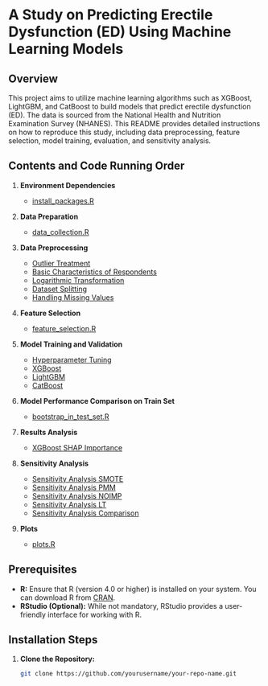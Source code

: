 # A Study on Predicting Erectile Dysfunction (ED) Using Machine Learning Models

## Overview

This project aims to utilize machine learning algorithms such as XGBoost, LightGBM, and CatBoost to build models that predict erectile dysfunction (ED). The data is sourced from the National Health and Nutrition Examination Survey (NHANES). This README provides detailed instructions on how to reproduce this study, including data preprocessing, feature selection, model training, evaluation, and sensitivity analysis.

## Contents and Code Running Order

1. **Environment Dependencies**  
   - [install_packages.R](scripts/install_packages.R)

2. **Data Preparation**  
   - [data_collection.R](scripts/data_collection.R)

3. **Data Preprocessing**
   - [Outlier Treatment](scripts/outlier_analysis.R)
   - [Basic Characteristics of Respondents](scripts/univariate_analysis_and_logarithmic_transformation.R)
   - [Logarithmic Transformation](scripts/univariate_analysis_and_logarithmic_transformation.R)
   - [Dataset Splitting](scripts/data_split_randomforest_imputation.R)
   - [Handling Missing Values](scripts/data_split_randomforest_imputation.R)

4. **Feature Selection**
   - [feature_selection.R](scripts/feature_selection.R)

5. **Model Training and Validation**
   - [Hyperparameter Tuning](scripts/hyperparameter_tuning.R)
   - [XGBoost](scripts/xgboost_model_training.R)
   - [LightGBM](scripts/lightgbm_model_training.R)
   - [CatBoost](scripts/Catboost_model_training.R)

6. **Model Performance Comparison on Train Set**
   - [bootstrap_in_test_set.R](scripts/bootstrap_in_test_set.R)

7. **Results Analysis**
   - [XGBoost SHAP Importance](scripts/XGBoost_SHAP_importance.R)

8. **Sensitivity Analysis**
   - [Sensitivity Analysis SMOTE](scripts/Sensitivity_Analysis_SMOTE.R)
   - [Sensitivity Analysis PMM](scripts/Sensitivity_Analysis_PMM.R)
   - [Sensitivity Analysis NOIMP](scripts/Sensitivity_Analysis_NOIMP.R)
   - [Sensitivity Analysis LT](scripts/Sensitivity_Analysis_LT.R)
   - [Sensitivity Analysis Comparison](scripts/Sensitivity_Analysis_Comparison.R)

8. **Plots**
   - [plots.R](scripts/plots.R)






## Prerequisites

- **R:** Ensure that R (version 4.0 or higher) is installed on your system. You can download R from [CRAN](https://cran.r-project.org/).
- **RStudio (Optional):** While not mandatory, RStudio provides a user-friendly interface for working with R.

## Installation Steps

1. **Clone the Repository:**

   ```bash
   git clone https://github.com/yourusername/your-repo-name.git

